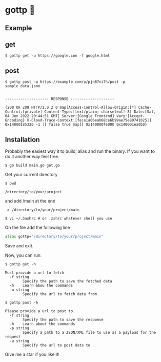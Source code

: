 # gottp 🐹

## Example

## **get**
```shell
$ gottp get -u https://google.com -f google.html
```

## **post**
```shell
$ gottp post -u https://example.com/p/pjn87vi7h/post -p sample_data.json


-------------------- RESPONSE --------------------

{200 OK 200 HTTP/2.0 2 0 map[Access-Control-Allow-Origin:[*] Cache-Control:[private] Content-Type:[text/plain; charset=utf-8] Date:[Sat, 04 Jun 2022 20:44:51 GMT] Server:[Google Frontend] Vary:[Accept-Encoding] X-Cloud-Trace-Context:[fece1a06eab68ce6b99ae75e89741025]] 0x14000185320 -1 [] false true map[] 0x140000fe000 0x140001ea0b0}

```

## Installation

Probably the easiest way it to build, alias and run the binary. If you want to do it another way feel free.

```shell
$ go build main.go get.go
```
Get your current directory 
```shell
$ pwd

/directory/to/your/project
```
and add /main at the end

```shell
-> /directory/to/your/project/main
```
```shell
$ vi ~/.bashrc # or .zshrc whatever shell you use
```

On the file add the following line
```sh
alias gottp="/directory/to/your/project/main"
```

Save and exit.

Now, you can run:
```shell
$ gottp get -h

Must provide a url to fetch
  -f string
    	Specify the path to save the fetched data
  -h	Learn abou the commands
  -u string
    	Specify the url to fetch data from
```
```shell
$ gottp post -h

Please provide a url to post to.
  -f string
    	Specify the path to save the response
  -h	Learn about the commands
  -p string
    	Specify a path to a JSON/XML file to use as a payload for the request
  -u string
    	Specify the url to post data to

```

Give me a star if you like it!